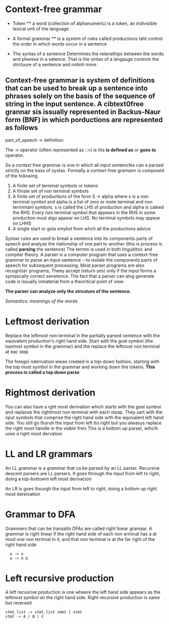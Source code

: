 # Context-free grammar

* Token
** a word (collection of alphanumeric) is a token, an indivisible lexical unit of the language


* A formal grammar
** Is a system of rules called productions taht control the order in which words occur in a sentence


* The syntax of a sentence
Determines the relansthips between the words and pharese in a setence. That is the sintax of a langauge controls the strctuure of a sentence and notinh more

## Context-free grammar is system of definitions that can be used to break up a sentence into phrases solely on the basis of the sequence of string in the input sentence. A cibtext0free grannar sis issually represented in Backus-Naur form (BNF) in which porductions are represented as follows

part_of_speech -> definition

The -> operator (often represented as ::=) is the **is defined as** or **goes to** operator.

So a context free grammar is one in which all input sentencfes can e parsed strictly
on the bass of systax. Formally a context-free gramamr is composed of the following

1. A finite set of terminal symbols or tokens
2. A finiste set of non terminal symbols
3. A finite set of productions of the form S -> alpha where s is a non terminal symbol and alpha is a list of zero or mote terminal and non termimanl symbols, s is called the LHS of production and alpha is caleed the RHS. Every non terminal symbol that appears in the RHS in some production must algo appear on LHS. No terminal symbols may appear on LHHS
4. A single start or gola smybol from whch all the productions advice

Syntac rules are used to break a sentence into its components parts of speech and analyze the rlationship of one part to another (this is process is called **parsing** the sentence)
The termm is used in both linguititsic and compiler theory. A parser is a computer program that uses a context-free grammar to parse an input sentence --to isolate the components parts of speech for subsequent processing. Most parser programs are also recognizer programs; Theey accept (return yes) only if the input forms a syntaxcally correct senetence. The fact that a parser can alog generate code is issually inmaterial from a theoritical point of view.

**The parser can analyze only the strcuture of the sentence.**

_Semantics: meanings of the words_

Leftmost derivation
====================
Replace the leftmost non terminal in the partially parsed sentence with the equivalent
production's right hand side. Start with the goal symbol (the topmost symbol in the grammar) and the replace the leftmost non terminal at eac step

The foregoi nderivation wwas created in a top-down fashion, starting with the top most symbol in the grammar and working down the tokens. **This process is called a top down parse**

Rightmost derivation
=====================

You can also have a rght most derivation which starts with the goal symbol and replaces the rightmost non terminal with each steap. They sart with the nput symbols that comprise the right hand side with the equivalent left hand side. You still go thoruh the input from left tto right but you alwasys replace the right most handle in the viable freix
This is a bottom up parser, wihcih uses a right most dervation


LL and LR grammars
==================

An LL grammar is a grammar that ca be parsed by an LL parser. Recursive descent parsers are LL parsers. It goes through the input from left to right, doing a top-bottowm left most derivacion

An LR is goes thourgh the input from left to right, doing a bottom up right most dereivation


Grammar to DFA
==============
Grammers that can be transalto DFAs are called right linear gramaar. A grammar is right linear if the right hand side of each non erminal has a at most one non termnal in it, and that non terminal is at the far right of the right hand side

```
  a -> e
  a -> X b
```

Left recursive production
=========================
A left recusrive production is one wheere the left hand side appears as the 
leftmost symbol on the right hand side. Right recursive production is same but reversed

```
stmt_list -> stmt_list smmt | stmt
stmt -> A | B | C
```




